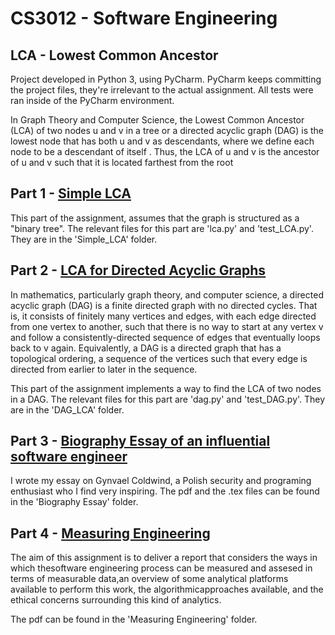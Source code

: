 # CS3012 - Software Engineering

## LCA - Lowest Common Ancestor
Project developed in Python 3, using PyCharm. PyCharm keeps committing the project files, 
they're irrelevant to the actual assignment. All tests were ran inside of the PyCharm environment.

In Graph Theory and Computer Science, the Lowest Common Ancestor (LCA) of two nodes u and v in 
a tree or a directed acyclic graph (DAG) is the lowest node that has both u and v as descendants,
where we define each node to be a descendant of itself . Thus, the LCA of u and v is the ancestor
of u and v such that it is located farthest from the root

## Part 1 - [Simple LCA](https://github.com/kamilprz/CS3012/tree/master/Simple_LCA)
This part of the assignment, assumes that the graph is structured as a "binary tree". The relevant files for
this part are 'lca.py' and 'test_LCA.py'. They are in the 'Simple_LCA' folder.

## Part 2 - [LCA for Directed Acyclic Graphs](https://github.com/kamilprz/CS3012/tree/master/DAG_LCA)
In mathematics, particularly graph theory, and computer science, a directed acyclic graph (DAG)
is a finite directed graph with no directed cycles. That is, it consists of finitely many vertices and 
edges, with each edge directed from one vertex to another, such that there is no way to start at any vertex
v and follow a consistently-directed sequence of edges that eventually loops back to v again. Equivalently, 
a DAG is a directed graph that has a topological ordering, a sequence of the vertices such that every edge 
is directed from earlier to later in the sequence.

This part of the assignment implements a way to find the LCA of two nodes in a DAG. The relevant files
for this part are 'dag.py' and 'test_DAG.py'. They are in the 'DAG_LCA' folder.


## Part 3 - [Biography Essay of an influential software engineer](https://github.com/kamilprz/CS3012/tree/master/Biography%20Essay)
I wrote my essay on Gynvael Coldwind, a Polish security and programing enthusiast who I find very inspiring. The pdf
and the .tex files can be found in the 'Biography Essay' folder.


## Part 4 - [Measuring Engineering](https://github.com/kamilprz/CS3012/tree/master/Measuring%20Engineering)
The  aim  of  this  assignment  is  to  deliver  a  report  that  considers  the  ways  in  which  thesoftware engineering process can be measured and assesed in terms of measurable data,an overview of some analytical platforms available to perform this work, the algorithmicapproaches available, and the ethical concerns surrounding this kind of analytics.

The pdf can be found in the 'Measuring Engineering' folder.
